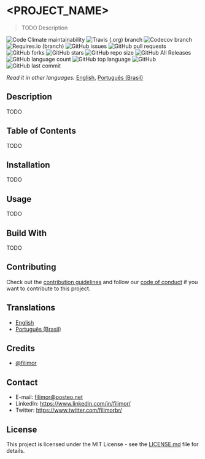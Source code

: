 # <PROJECT_NAME>

> TODO Description

![Code Climate maintainability](https://img.shields.io/codeclimate/maintainability/filimor/<PROJECT_NAME>)
![Travis (.org) branch](https://img.shields.io/travis/filimor/<PROJECT_NAME>/master)
![Codecov branch](https://img.shields.io/codecov/c/github/filimor/<PROJECT_NAME>/master?token=<PROJECT_TOKEN>)
![Requires.io (branch)](https://img.shields.io/requires/github/filimor/<PROJECT_NAME>/master)
![GitHub issues](https://img.shields.io/github/issues-raw/filimor/<PROJECT_NAME>)
![GitHub pull requests](https://img.shields.io/github/issues-pr-raw/filimor/<PROJECT_NAME>)
![GitHub forks](https://img.shields.io/github/forks/filimor/<PROJECT_NAME>)
![GitHub stars](https://img.shields.io/github/stars/filimor/<PROJECT_NAME>)
![GitHub repo size](https://img.shields.io/github/repo-size/filimor/<PROJECT_NAME>)
![GitHub All Releases](https://img.shields.io/github/downloads/filimor/<PROJECT_NAME>/total)
![GitHub language count](https://img.shields.io/github/languages/count/filimor/<PROJECT_NAME>)
![GitHub top language](https://img.shields.io/github/languages/top/filimor/<PROJECT_NAME>)
![GitHub](https://img.shields.io/github/license/filimor/<PROJECT_NAME>)
![GitHub last commit](https://img.shields.io/github/last-commit/filimor/<PROJECT_NAME>)

*Read it in other languages:* [English](https://github.com/filimor/<PROJECT_NAME>/blob/master/README.md), [Português (Brasil)](https://github.com/filimor/<PROJECT_NAME>/blob/master/README.pt-br.md)

## Description

TODO

## Table of Contents

TODO

## Installation

TODO

## Usage

TODO

## Build With

TODO

## Contributing

Check out the [contribution guidelines](https://github.com/filimor/<PROJECT_NAME>/blob/master/CONTRIBUTING.md) and follow our [code of conduct](https://github.com/filimor/<PROJECT_NAME>/blob/master/CODE_OF_CONDUCT.md) if you want to contribute to this project.

## Translations

* [English](https://github.com/filimor/<PROJECT_NAME>/blob/master/README.md)
* [Português (Brasil)](https://github.com/filimor/<PROJECT_NAME>/blob/master/README.pt-br.md)

## Credits

- [@filimor](https://github.com/filimor/)

## Contact

- E-mail: filimor@posteo.net
- LinkedIn: https://www.linkedin.com/in/filimor/
- Twitter: https://www.twitter.com/filimorbr/

## License

This project is licensed under the MIT License - see the [LICENSE.md](https://github.com/filimor/<PROJECT_NAME>/blob/master/LICENSE "MIT") file for details.
